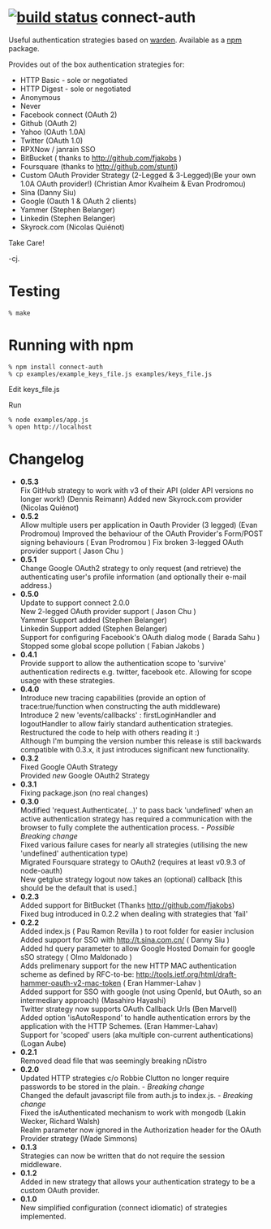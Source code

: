 [![build status](https://secure.travis-ci.org/ciaranj/connect-auth.png)](http://travis-ci.org/ciaranj/connect-auth)
connect-auth
============

Useful authentication strategies based on [warden]. Available as a [npm] package.

Provides out of the box authentication strategies for:

* HTTP Basic - sole or negotiated
* HTTP Digest - sole or negotiated
* Anonymous
* Never
* Facebook connect (OAuth 2)
* Github (OAuth 2)
* Yahoo (OAuth 1.0A)
* Twitter (OAuth 1.0)
* RPXNow / janrain SSO 
* BitBucket ( thanks to http://github.com/fjakobs )
* Foursquare (thanks to http://github.com/stunti)
* Custom OAuth Provider Strategy (2-Legged & 3-Legged)(Be your own 1.0A OAuth provider!) (Christian Amor Kvalheim & Evan Prodromou)  
* Sina  (Danny Siu)
* Google (Oauth 1 & OAuth 2 clients)
* Yammer (Stephen Belanger)
* Linkedin (Stephen Belanger)
* Skyrock.com (Nicolas Quiénot)

Take Care!

-cj.


Testing
=======

    % make

Running with npm
=================

    % npm install connect-auth
    % cp examples/example_keys_file.js examples/keys_file.js

Edit keys_file.js

Run

    % node examples/app.js
    % open http://localhost


[warden]: http://github.com/hassox/warden
[npm]: http://github.com/isaacs/npm    
[express-oauth-plugin]: http://github.com/christkv/node-express-oauth-plugin


Changelog
=========
 * **0.5.3**  
		Fix GitHub strategy to work with v3 of their API (older API versions no longer work!) (Dennis Reimann)
		Added new Skyrock.com provider (Nicolas Quiénot)
 * **0.5.2**  
		Allow multiple users per application in Oauth Provider (3 legged) (Evan Prodromou)
		Improved the behaviour of the OAuth Provider's Form/POST signing behaviours ( Evan Prodromou )
		Fix broken 3-legged OAuth provider support ( Jason Chu )
 * **0.5.1**  
		Change Google OAuth2 strategy to only request (and retrieve) the authenticating user's profile information (and optionally their e-mail address.)
 * **0.5.0**  
		Update to support connect 2.0.0  
		New 2-legged OAuth provider support ( Jason Chu )  
		Yammer Support added (Stephen Belanger)  
		Linkedin Support added (Stephen Belanger)  
		Support for configuring Facebook's OAuth dialog mode ( Barada Sahu )  
		Stopped some global scope pollution ( Fabian Jakobs )  
 * **0.4.1**  
		Provide support to allow the authentication scope to 'survive' authentication redirects e.g. twitter, facebook etc. Allowing for scope usage with these strategies.  
 * **0.4.0**  
		Introduce new tracing capabilities (provide an option of trace:true/function when constructing the auth middleware)  
		Introduce 2 new 'events/callbacks' : firstLoginHandler and logoutHandler to allow fairly standard authentication strategies.  
		Restructured the code to help with others reading it :)  
		Although I'm bumping the version number this release is still backwards compatible with 0.3.x, it just introduces significant new functionality.  
 * **0.3.2**  
		Fixed Google OAuth Strategy  
		Provided *new* Google OAuth2 Strategy  
 * **0.3.1**  
		Fixing package.json (no real changes)  
 * **0.3.0**  
		Modified 'request.Authenticate(...)' to pass back 'undefined' when an active authentication strategy has required a communication with the browser to fully complete the authentication process.  - *Possible Breaking change*  
		Fixed various failure cases for nearly all strategies (utilising the new 'undefined' authentication type)  
		Migrated Foursquare strategy to OAuth2 (requires at least v0.9.3 of node-oauth)  
		New getglue strategy
		logout now takes an (optional) callback [this should be the default that is used.] 
 * **0.2.3**  
		Added support for BitBucket (Thanks http://github.com/fjakobs)  
			Fixed bug introduced in 0.2.2 when dealing with strategies that 'fail'  
 * **0.2.2**  
		Added index.js ( Pau Ramon Revilla ) to root folder for easier inclusion  
		Added support for SSO with http://t.sina.com.cn/ ( Danny Siu )  
		Added hd query parameter to allow Google Hosted Domain for google sSO strategy ( Olmo Maldonado )  
		Adds prelimenary support for the new HTTP MAC authentication scheme as defined by RFC-to-be:
		http://tools.ietf.org/html/draft-hammer-oauth-v2-mac-token ( Eran Hammer-Lahav )  
		Added support for SSO with google (not using OpenId, but OAuth, so an intermediary approach) (Masahiro Hayashi)  
		Twitter strategy now supports OAuth Callback Urls (Ben Marvell)  
		Added option 'isAutoRespond' to handle authentication errors by the application with the HTTP Schemes. (Eran Hammer-Lahav)  
		Support for 'scoped' users (aka multiple con-current authentications) (Logan Aube)  
 * **0.2.1**  
		Removed dead file that was seemingly breaking nDistro  
 * **0.2.0**  
		Updated HTTP strategies c/o Robbie Clutton no longer require passwords to be stored in the plain. - *Breaking change*  
		Changed the default javascript file from auth.js to index.js. - *Breaking change*  
		Fixed the isAuthenticated mechanism to work with mongodb (Lakin Wecker, Richard Walsh)  
		Realm parameter now ignored in the Authorization header for the OAuth Provider strategy (Wade Simmons)  
 * **0.1.3**  
		Strategies can now be written that do not require the session middleware.  
 * **0.1.2**  
		Added in new strategy that allows your authentication strategy to be a custom OAuth provider.  
 * **0.1.0**  
		New simplified configuration (connect idiomatic) of strategies implemented.
